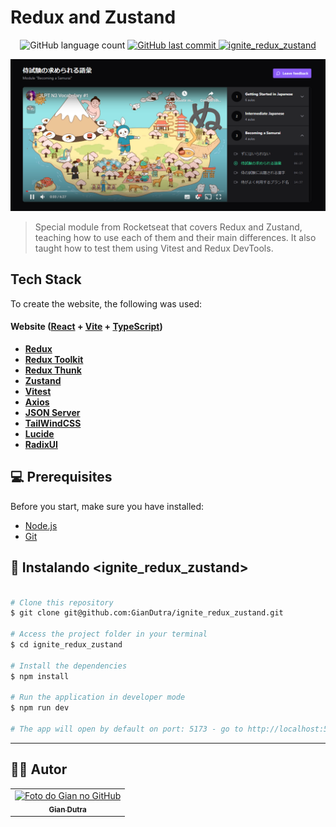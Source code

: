 # Redux and Zustand

<p align="center">
  <img alt="GitHub language count" src="https://img.shields.io/github/languages/count/GianDutra/ignite_redux_zustand?color=%2304D361">

   <a href="https://github.com/GianDutra/ignite_redux_zustand/commits/master">
    <img alt="GitHub last commit" src="https://img.shields.io/github/last-commit/GianDutra/ignite_redux_zustand">
  </a>
  
 <a href="https://ignite-redux-zustand-three.vercel.app/">
    <img alt="ignite_redux_zustand" src="https://img.shields.io/badge/redux_zustand-%237159c1?style=flat&logo=ghost">
  </a>
  
</p>
<img src="./.github/1.png" alt="ignite_redux_zustand" title="ignite_redux_zustand">

> Special module from Rocketseat that covers Redux and Zustand, teaching how to use each of them and their main differences. It also taught how to test them using Vitest and Redux DevTools.

## Tech Stack

To create the website, the following was used:

#### **Website**    ([React](https://reactjs.org/)  +  [Vite](https://vitejs.dev/)  +  [TypeScript](https://www.typescriptlang.org/))
- **[Redux](https://redux.js.org/)**
- **[Redux Toolkit](https://redux-toolkit.js.org/)**
- **[Redux Thunk](https://github.com/reduxjs/redux-thunk)**
- **[Zustand](https://zustand.surge.sh/)**
- **[Vitest](https://vitest.io/)**
- **[Axios](https://axios-http.com/)**
- **[JSON Server](https://github.com/typicode/json-server)**
- **[TailWindCSS](https://tailwindcss.com/)**
- **[Lucide](https://lucide.dev/)**
- **[RadixUI](https://www.radix-ui.com/)**

## 💻 Prerequisites

Before you start, make sure you have installed:

* [Node.js](https://nodejs.org/en/)
* [Git](https://git-scm.com)

## 🚀 Instalando <ignite_redux_zustand>

 
```bash

# Clone this repository
$ git clone git@github.com:GianDutra/ignite_redux_zustand.git

# Access the project folder in your terminal
$ cd ignite_redux_zustand

# Install the dependencies
$ npm install

# Run the application in developer mode
$ npm run dev

# The app will open by default on port: 5173 - go to http://localhost:5173/

```

---


## 👨‍💼 Autor

<table>
  <tr>
    <td align="center">
      <a href="#">
        <img src="https://github.com/GianDutra.png" width="100px;" alt="Foto do Gian no GitHub"/><br>
        <sub>
          <b>Gian Dutra</b>
        </sub>
      </a>
    </td>
  </tr>
</table>
